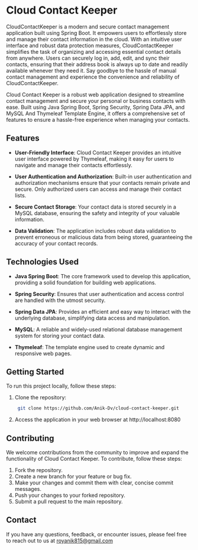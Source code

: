 # Cloud Contact Keeper

CloudContactKeeper is a modern and secure contact management application built using Spring Boot. It empowers users to effortlessly store and manage their contact information in the cloud. With an intuitive user interface and robust data protection measures, CloudContactKeeper simplifies the task of organizing and accessing essential contact details from anywhere. Users can securely log in, add, edit, and sync their contacts, ensuring that their address book is always up to date and readily available whenever they need it. Say goodbye to the hassle of manual contact management and experience the convenience and reliability of CloudContactKeeper.

Cloud Contact Keeper is a robust web application designed to streamline contact management and secure your personal or business contacts with ease.
Built using Java Spring Boot, Spring Security, Spring Data JPA, and MySQL And Thymeleaf Template Engine, it offers a comprehensive set of features to ensure a hassle-free experience when managing your contacts.

## Features

- **User-Friendly Interface**: Cloud Contact Keeper provides an intuitive user interface powered by Thymeleaf, making it easy for users to navigate and manage their contacts effortlessly.

- **User Authentication and Authorization**: Built-in user authentication and authorization mechanisms ensure that your contacts remain private and secure. Only authorized users can access and manage their contact lists.

- **Secure Contact Storage**: Your contact data is stored securely in a MySQL database, ensuring the safety and integrity of your valuable information.

- **Data Validation**: The application includes robust data validation to prevent erroneous or malicious data from being stored, guaranteeing the accuracy of your contact records.

## Technologies Used

- **Java Spring Boot**: The core framework used to develop this application, providing a solid foundation for building web applications.

- **Spring Security**: Ensures that user authentication and access control are handled with the utmost security.

- **Spring Data JPA**: Provides an efficient and easy way to interact with the underlying database, simplifying data access and manipulation.

- **MySQL**: A reliable and widely-used relational database management system for storing your contact data.

- **Thymeleaf**: The template engine used to create dynamic and responsive web pages.

## Getting Started

To run this project locally, follow these steps:

1. Clone the repository:

   ```bash
    git clone https://github.com/Anik-Dv/cloud-contact-keeper.git
   
2. Access the application in your web browser at http://localhost:8080

## Contributing
We welcome contributions from the community to improve and expand the functionality of Cloud Contact Keeper. To contribute, follow these steps:

1. Fork the repository.
2. Create a new branch for your feature or bug fix.
3. Make your changes and commit them with clear, concise commit messages.
4. Push your changes to your forked repository.
5. Submit a pull request to the main repository.

## Contact
If you have any questions, feedback, or encounter issues, please feel free to reach out to us at royanik815@gmail.com
